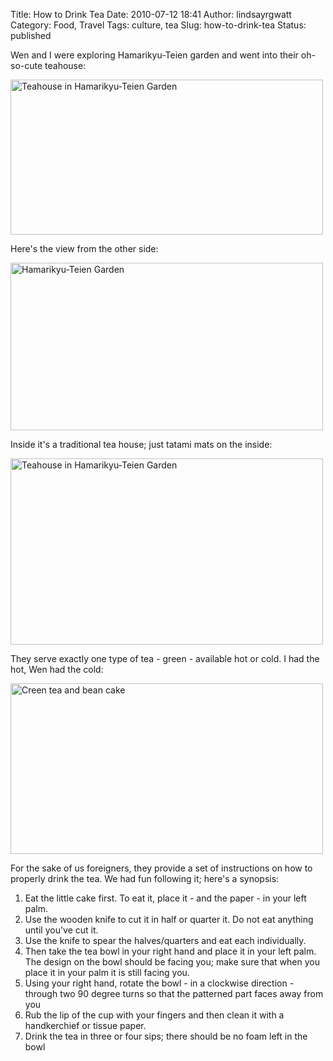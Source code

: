 Title: How to Drink Tea
Date: 2010-07-12 18:41
Author: lindsayrgwatt
Category: Food, Travel
Tags: culture, tea
Slug: how-to-drink-tea
Status: published

Wen and I were exploring Hamarikyu-Teien garden and went into their oh-so-cute teahouse:

<img src="{static}/images/2010/07/IMG_1186.jpg" width="500" height="248" alt="Teahouse in Hamarikyu-Teien Garden" />

Here's the view from the other side:

<img src="{static}/images/2010/07/IMG_1188.jpg" width="500" height="268" alt="Hamarikyu-Teien Garden" />

Inside it's a traditional tea house; just tatami mats on the inside:

<img src="{static}/images/2010/07/IMG_1190.jpg" width="500" height="298" alt="Teahouse in Hamarikyu-Teien Garden" />

They serve exactly one type of tea - green - available hot or cold. I had the hot, Wen had the cold:

<img src="{static}/images/2010/07/IMG_1191.jpg" width="500" height="273" alt="Creen tea and bean cake" />

For the sake of us foreigners, they provide a set of instructions on how to properly drink the tea. We had fun following it; here's a synopsis:

1.  Eat the little cake first. To eat it, place it - and the paper - in your left palm.
2.  Use the wooden knife to cut it in half or quarter it. Do not eat anything until you've cut it.
3.  Use the knife to spear the halves/quarters and eat each individually.
4.  Then take the tea bowl in your right hand and place it in your left palm. The design on the bowl should be facing you; make sure that when you place it in your palm it is still facing you.
5.  Using your right hand, rotate the bowl - in a clockwise direction - through two 90 degree turns so that the patterned part faces away from you
6.  Rub the lip of the cup with your fingers and then clean it with a handkerchief or tissue paper.
7.  Drink the tea in three or four sips; there should be no foam left in the bowl
